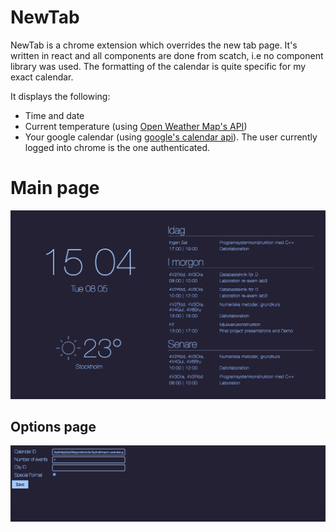 # NewTab
NewTab is a chrome extension which overrides the new tab page. It's written in react and all components are done from scatch, i.e no component library was used. The formatting of the calendar is quite specific for my exact calendar.

It displays the following:
- Time and date
- Current temperature (using [Open Weather Map's API](https://openweathermap.org/api))
- Your google calendar (using [google's calendar api](https://developers.google.com/calendar/)).  The user currently logged into chrome is the one authenticated.

# Main page
![Screenshot of webpage](./screenshots/main.png)

## Options page
![Screenshot of options](./screenshots/options.png)

